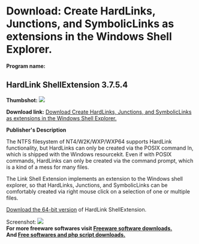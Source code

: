 # Download: Create HardLinks, Junctions, and SymbolicLinks as extensions in the Windows Shell Explorer.

**Program name:**

## HardLink ShellExtension 3.7.5.4

  
**Thumbshot:** ![](http://www.freewarefiles.com/screenshot/hardlinks-shell_md.gif)   
  
**Download link:** [Download Create HardLinks, Junctions, and SymbolicLinks as extensions in the Windows Shell Explorer.](http://freesoftwares.boysofts.com/HardLink-ShellExtension_program_18661.html)  
  


**Publisher's Description**  
  


The NTFS filesystem of NT4/W2K/WXP/WXP64 supports HardLink functionality, but HardLinks can only be created via the POSIX command ln, which is shipped with the Windows resourcekit. Even if with POSIX commands, HardLinks can only be created via the command prompt, which is a kind of a mess for many files. 

The Link Shell Extension implements an extension to the Windows shell explorer, so that HardLinks, Junctions, and SymbolicLinks can be comfortably created via right mouse click on a selection of one or multiple files.

[Download the 64-bit version](http://schinagl.priv.at/nt/hardlinkshellext/HardLinkShellExt_X64.exe) of HardLink ShellExtension.

  
  
Screenshot: ![](http://www.freewarefiles.com/screenshot/hardlinks-shell.gif)   
**For more freeware softwares visit [Freeware software downloads.](http://freesoftwares.boysofts.com/)**   
**And [Free softwares and php script downloads.](http://www.boysofts.com/)**
